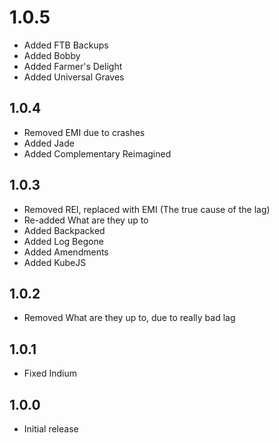 # 1.0.5

- Added FTB Backups
- Added Bobby
- Added Farmer's Delight
- Added Universal Graves

## 1.0.4

- Removed EMI due to crashes
- Added Jade
- Added Complementary Reimagined

## 1.0.3

- Removed REI, replaced with EMI (The true cause of the lag)
- Re-added What are they up to
- Added Backpacked
- Added Log Begone
- Added Amendments
- Added KubeJS

## 1.0.2

- Removed What are they up to, due to really bad lag

## 1.0.1

- Fixed Indium

## 1.0.0

- Initial release

